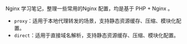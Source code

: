 Nginx 学习笔记，整理一些常用的Nginx 配置，均是基于 PHP + Nginx 。
* `proxy`：适用于本地代理转发的场景，支持静态资源缓存、压缩、模块化配置。
* `direct`：适用于直接域名解析，支持静态资源缓存、压缩、模块化配置。